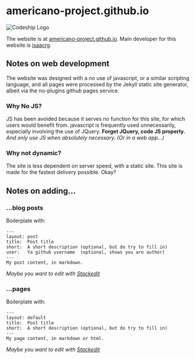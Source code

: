 americano-project.github.io
===========================

![Codeship Logo](https://www.codeship.io/projects/acc1a0d0-6817-0131-8783-2a60fea31685/status?branch=master)

The website is at [americano-project.github.io](http://americano-project.github.io).
Main developer for this website is [isaacrg](http://github.com/isaacrg).

## Notes on web development
The website was designed with a  _no_ use of javascript, or a similar scripting language, and all pages were processed by the Jekyll static site generator, albeit via the no-plugins github pages service.

### Why No JS?
JS has been avoided because it serves no function for this site, for which users would benefit from. javascript is frequently used unnecessarily, especially involving the use of JQuery. **Forget JQuery, code JS properly.** _And only use JS when absolutely necessary. (Or in a web app...)_

### Why not dynamic?
The site is less dependent on server speed, with a static site. This site is made for the fastest delivery possible. Okay?

## Notes on adding...

### ...blog posts
Boilerplate with:

    ---
    layout: post
    title:  Post title
    short:  A short description (optional, but do try to fill in)
    user:   Ya github username  (optional, shows you are author)
    ---
    My post content, in markdown.

_Maybe you want to edit with [Stackedit](https://stackedit.io "Stackedit - online markdown editor")_
### ...pages
Boilerplate with:

    ---
    layout: default
    title:  Post title
    short:  A short description (optional, but do try to fill in)
    ---
    My page content, in markdown or html.

_Maybe you want to edit with [Stackedit](https://stackedit.io "Stackedit - online markdown editor")_